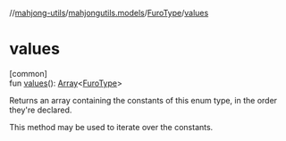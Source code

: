//[mahjong-utils](../../../index.md)/[mahjongutils.models](../index.md)/[FuroType](index.md)/[values](values.md)

# values

[common]\
fun [values](values.md)(): [Array](https://kotlinlang.org/api/latest/jvm/stdlib/kotlin/-array/index.html)&lt;[FuroType](index.md)&gt;

Returns an array containing the constants of this enum type, in the order they're declared.

This method may be used to iterate over the constants.
